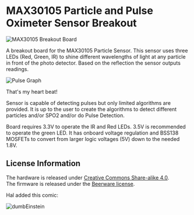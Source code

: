 MAX30105 Particle and Pulse Oximeter Sensor Breakout
=======

![MAX30105 Breakout Board](https://raw.githubusercontent.com/sparkfun/MAX30105_Particle_Sensor_Breakout/master/MAX30105-Sensor-Layout-1.jpg)

A breakout board for the MAX30105 Particle Sensor. This sensor uses three LEDs (Red, Green, IR) to shine different wavelengths of light at any particle in front of the photo detector. Based on the reflection the sensor outputs readings. 

![Pulse Graph](https://raw.githubusercontent.com/sparkfun/MAX30105_Particle_Sensor_Breakout/master/HeartBeat-1.jpg)

That's my heart beat!

Sensor is capable of detecting pulses but only limited algorithms are provided. It is up to the user to create the algorithms to detect different particles and/or SPO2 and/or do Pulse Detection.

Board requires 3.3V to operate the IR and Red LEDs. 3.5V is recommended to operate the green LED. It has onboard voltage regulation and BSS138 MOSFETs to convert from larger logic voltages (5V) down to the needed 1.8V.

License Information
-------------------

The hardware is released under [Creative Commons Share-alike 4.0](http://creativecommons.org/licenses/by-sa/4.0/).  
The firmware is released under the [Beerware license](http://en.wikipedia.org/wiki/Beerware).

Hal added this comic:

![dumbEinstein](https://github.com/evensenh/SparkFunMAX30105/assets/59714226/a739e3b2-382a-4d93-9325-d72daaf155ef)
